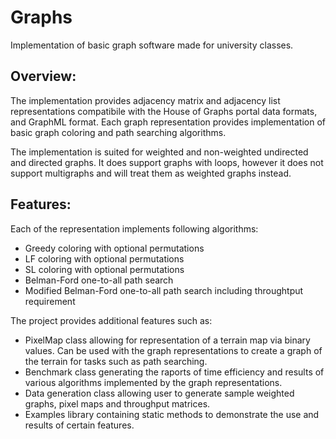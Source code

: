 # Graphs
Implementation of basic graph software made for university classes.

Overview:
-------------------------------------------------------------
The implementation provides adjacency matrix and adjacency list representations compatibile with the House of Graphs portal data formats, and GraphML format.
Each graph representation provides implementation of basic graph coloring and path searching algorithms. 

The implementation is suited for weighted and non-weighted undirected and directed graphs. It does support graphs with loops, however it does not support multigraphs and will treat them as weighted graphs instead.

Features:
-------------------------------------------------------------
Each of the representation implements following algorithms:
- Greedy coloring with optional permutations
- LF coloring with optional permutations
- SL coloring with optional permutations
- Belman-Ford one-to-all path search
- Modified Belman-Ford one-to-all path search including throughtput requirement

The project provides additional features such as:
- PixelMap class allowing for representation of a terrain map via binary values. Can be used with the graph representations to create a graph of the terrain for tasks such as path searching.
- Benchmark class generating the raports of time efficiency and results of various algorithms implemented by the graph representations.
- Data generation class allowing user to generate sample weighted graphs, pixel maps and throughput matrices.
- Examples library containing static methods to demonstrate the use and results of certain features.
